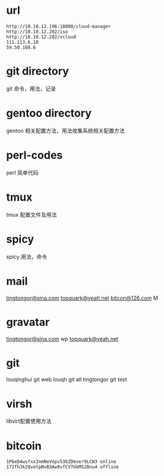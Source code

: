 # url
 
    http://10.10.12.196:18000/cloud-manager
    http://10.10.12.202/iso
    http://10.10.12.202/vcloud
    111.113.6.18
    59.50.108.6
 
# git directory 

  git 命令，用法，记录

# gentoo directory

 gentoo 相关配置方法，用法收集系统相关配置方法

# perl-codes

 perl 简单代码

# tmux

 tmux 配置文件及用法

# spicy

 spicy 用法，命令

# mail

 tingtongor@sina.com
 topquark@yeah.net
 bitcon@126.com M

# gravatar 

 tingtongor@sina.com  wp
 topquark@yeah.net

# git 

 louqinghui git    web
 louqh      git    all
 tingtongor git    test
 
# virsh
 
 libvirt配置使用方法
    
# bitcoin

    1P6eD4wsfxx3nmNeVopvS36ZDmser9LCW3 online
    172fhJk2QvetpNvB3Aw9sfCV7GkMS2Bnu4 offline


